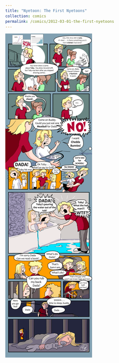 ```yaml
---
title: "Nyetoon: The First Nyetoons"
collection: comics
permalink: /comics/2012-03-01-the-first-nyetoons
---
```



![TobyToon](../images/comics/nyetoon/nyetoon_TobyToon_6.5.20_final-1.png)
